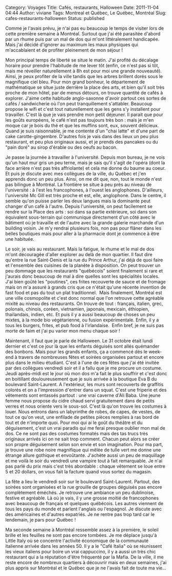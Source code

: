 Category: Voyages
Title: Cafés, restaurants, Halloween 
Date: 2011-11-04 04:44
Author: viviane
Tags: Montreal et Québec, Le Québec, Montréal 
Slug: cafes-restaurants-halloween
Status: published

Comme je l'avais prévu, je n'ai pas eu beaucoup le temps de visiter lors de cette première semaine à Montréal. Surtout que j'ai été parasitée d'abord par un rhume puis par un mal de dos qui m'ont littéralement handicapée. Mais j'ai décidé d'ignorer au maximum les maux physiques qui m'accablaient et de profiter pleinement de mon séjour !

Mon principal temps de liberté se situe le matin. J'ai profité du décalage horaire pour prendre l'habitude de me lever tôt (enfin, ce n'est pas si tôt, mais me réveiller naturellement à 8h est pour moi une grande nouveauté). Ainsi, je peux profiter de la ville tandis que les arbres brillent dorés sous le magnifique ciel bleu. Pour mon grand bonheur, le département de mathématique se situe juste derrière la place des arts, et bien qu'il soit très proche de mon hôtel, par de menus détours, on trouve quantité de cafés à explorer. J'aime cette habitude anglo-saxonne d'avoir partout ces sortes de cafés / sandwicherie où l'on peut tranquillement s'attabler. Beaucoup propose le wifi et c'est tout naturellement que les gens s'y installent pour travailler. C'est là que je vais prendre mon petit déjeuner. Il parait que pour les goûts européens, le café n'est pas toujours très bon : mais je m'en moque car je bois du thé et que les muffins sont, eux, souvent délicieux. Quand je suis raisonnable, je me contente d'un "chai latte" et d'une part de cake carotte-gingembre. D'autres fois je vais dans des lieux un peu plus restaurant, et peu plus originaux aussi, et je prends des pancakes ou du "pain doré" au sirop d'érable ou des oeufs au bacon.

Je passe la journée à travailler à l'université. Depuis mon bureau, je ne vois qu'un haut mur gris un peu terne, mais je sais qu'il s'agit de l'opéra (dont la face arrière n'est pas très affriolante) et cela me donne du baume au coeur. Et puis je discute avec mes collègues de la ville, du Québec et j'en apprends donc un peu plus. Ainsi, on me dit que, non, tout le monde n'est pas bilingue à Montréal. La frontière se situe à peu près au niveau de l'université : à l'est les francophones, à l'ouest les anglophones. D'ailleurs, l'université Mc Gill est très proche et est, elle, anglophone. Dans le centre, il semble qu'on puisse parler les deux langues mais la dominante peut changer d'un café à l'autre. Depuis l'université, on peut facilement se rendre sur la Place des arts : soi dans sa partie extérieure, soi dans son équivalent sous-terrain qui communique directement d'un côté avec le bâtiment où je travaille et de l'autre avec la grande galerie marchande d'un building voisin. Je m'y rendrai plusieurs fois, non pas pour flâner dans les belles boutiques mais pour aller à la pharmacie dont je commence à être une habituée.

Le soir, je vais au restaurant. Mais la fatigue, le rhume et le mal de dos m'ont découragée d'aller explorer au delà de mon quartier. Il faut dire qu'entre la rue Saint-Denis et la rue du Prince Arthur, j'ai déjà de quoi faire et l'ensemble des cuisines de la planète à disposition. On peut trouver un peu dommage que les restaurants "québécois" soient finalement si rare et j'aurais donc beaucoup de mal à dire quelles sont les spécialités locales. J'ai bien goûté les "poutines", ces frites recouverte de sauce et de fromage mais on m'a assuré à grands cris que ce n'était qu'une récente invention de fast food et pas du tout un plat traditionnel.  Mais finalement, Montréal est une ville cosmopolite et c'est donc normal que l'on retrouve cette agréable mixité au niveau des restaurants. On trouve de tout : français, italien, grec, polonais, chinois, coréen, vietnamien, japonais, mexicain, éthiopien, thaïlandais, indien, etc. Et puis il y a aussi beaucoup de choses un peu mixtes, à la mode bio végétarienne, ou fusion expérimentale. Enfin, il y a tous les burgers, frites, et pub food à l'irlandaise.  Enfin bref, je ne suis pas morte de faim et j'ai pu varier mon menu chaque soir !

Maintenant, il faut que je parle de Halloween. Le 31 octobre était lundi dernier et c'est ce jour là que les enfants déguisés sont allés quémander des bonbons. Mais pour les grands enfants, ça a commencé dès le week-end à travers de nombreuses fêtes et soirées organisées partout et encore plus dans le milieu étudiant. C'est à l'une de ces fêtes que j'ai été invitée par des collègues vendredi soir et il a fallu que je me procure un costume. Jeudi après-midi est le jour où mon dos m'a fait le plus souffrir et c'est donc en boitillant douloureusement que je suis arrivée à la boutique Eva B du boulevard Saint-Laurent. A l'extérieur, les murs sont recouverts de graffitis colorés et on a l'impression d'entrer dans un squat. C'est une friperie et des vêtements sont entassés partout : une vrai caverne d'Ali Baba. Une jeune femme nous propose du cidre chaud servi gratuitement dans de petits verres et nous oriente vers le sous-sol. C'est là qu'on trouve les costumes à louer. Nous entrons dans un labyrinthe de robes, de capes, de vestes, de tout ce qu'on veut, une enfilade de petites pièces remplies à ras bord de tout et de n'importe quoi. Pour moi qui ai le goût du théâtre et du déguisement, c'est un vrai paradis qui me ferai presque oublier mon mal de dos. Ce ne sont pas des costumes formatés mais des tas trucs très originaux arrivés ici on ne sait trop comment. Chacun peut alors se créer son propre déguisement selon son envie et son imagination. Pour ma part, je trouve une robe noire magnifique qui mêlée de tulle vert me donne une étrange allure gothique et envoûtante. J'achète aussi un peu de maquillage et me voilà le soir du vendredi une vampire tout à fait remarquable. Je n'ai pas parlé du prix mais c'est très abordable : chaque vêtement se loue entre 5 et 20 dollars, on vous fait la facture quand vous sortez du magasin.

La fête a lieu le vendredi soir sur le boulevard Saint-Laurent. Partout, des soirées sont organisées et la rue grouille de groupes déguisés pas encore complètement éméchés. Je retrouve une ambiance un peu dublinoise, festive et agréable. Là où je vais, il y une grosse moitié de francophones avec beaucoup de français et quelques québécois. Les autres viennent de tous les pays du monde et parlent l'anglais ou l'espagnol. Je discute avec des américaines et d'autres expatriés. Je ne rentre pas trop tard car le lendemain, je pars pour Québec !

Ma seconde semaine à Montréal ressemble assez à la première, le soleil brille et les feuilles ne sont pas encore tombées. Je me déplace jusqu'à Little Italy où se concentre l'activité économique de la communauté italienne arrivée dans les années 50. Il y a le "Café Italia" où se réunissent les vieux italiens pour boire un vrai cappuccino, il y a aussi un très chic restaurant qui a la réputation d'être fréquenté par la Mafia. De la ville, il me reste encore de nombreux quartiers à découvrir mais en deux semaines, j'ai plus appris sur Montréal et le Québec que je ne l'avais fait de toute ma vie...
